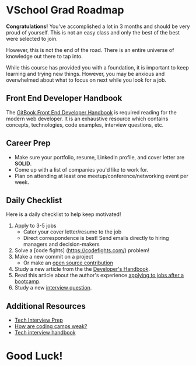 # VSchool Grad Roadmap
**Congratulations!** You've accomplished a lot in 3 months and should be very proud of yourself. This is not an easy class and only the best of the best were selected to join.

However, this is not the end of the road. There is an entire universe of knowledge out there to tap into. 

While this course has provided you with a foundation, it is important to keep learning and trying new things. However, you may be anxious and overwhelmed about what to focus on next while you look for a job.

## Front End Developer Handbook
The [GitBook Front End Developer Handbook](https://frontendmasters.gitbooks.io/front-end-developer-handbook-2018/) is required reading for the modern web developer. It is an exhaustive resource which contains concepts, technologies, code examples, interview questions, etc. 

## Career Prep
- Make sure your portfolio, resume, LinkedIn profile, and cover letter are **SOLID**. 
- Come up with a list of companies you'd like to work for.
- Plan on attending at least one meetup/conference/networking event per week.

## Daily Checklist
Here is a daily checklist to help keep motivated!

1) Apply to 3-5 jobs
    - Cater your cover letter/resume to the job
    - Direct correspondence is best! Send emails directly to hiring managers and decision-makers
2) Solve a [code fights]
(https://codefights.com/) problem!
3) Make a new commit on a project
    - Or make an [open source contribution](https://opensource.guide/how-to-contribute/)
4) Study a new article from the the [Developer's Handbook](https://frontendmasters.gitbooks.io/front-end-developer-handbook-2018/).
5) Read this article about the author's experience [applying to jobs after a bootcamp](https://medium.freecodecamp.org/5-key-learnings-from-the-post-bootcamp-job-search-9a07468d2331#.tebna33g1).
6) Study a new [interview question](https://frontendmasters.gitbooks.io/front-end-developer-handbook-2018/practice/interview-q.html).

## Additional Resources
- [Tech Interview Prep](https://www.reddit.com/r/cscareerquestions/comments/1jov24/heres_how_to_prepare_for_tech_interviews/)
- [How are coding camps weak?](https://www.linkedin.com/pulse/how-coding-bootcamps-weak-raymond-gan/)
- [Tech interview handbook](https://github.com/yangshun/tech-interview-handbook)

# Good Luck!


